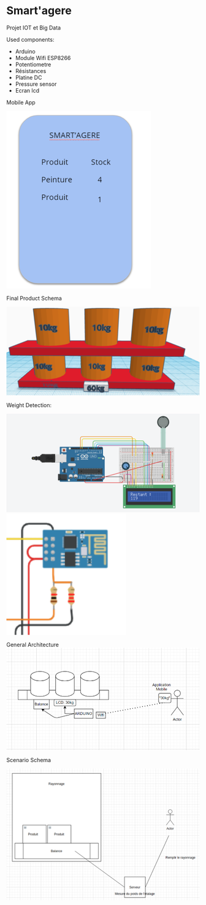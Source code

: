 # Smart'agere
Projet IOT et Big Data

Used components:

- Arduino 
- Module Wifi ESP8266
- Potentiometre
- Résistances
- Platine DC
- Pressure sensor
- Ecran lcd


Mobile App

![alt text](https://github.com/cousincecile/iot/blob/main/app_mobile.PNG)

Final Product Schema

![alt text](https://github.com/cousincecile/iot/blob/main/schema_etagere.PNG)

Weight Detection:

![alt text](https://github.com/cousincecile/iot/blob/main/schema-detection-poids.PNG)
![alt text](https://github.com/cousincecile/iot/blob/main/carte%20wifi.PNG)


General Architecture
![alt text](https://github.com/cousincecile/iot/blob/main/schema_fonct.PNG)

Scenario Schema

![alt text](https://github.com/cousincecile/iot/blob/main/schema-senario.PNG)

